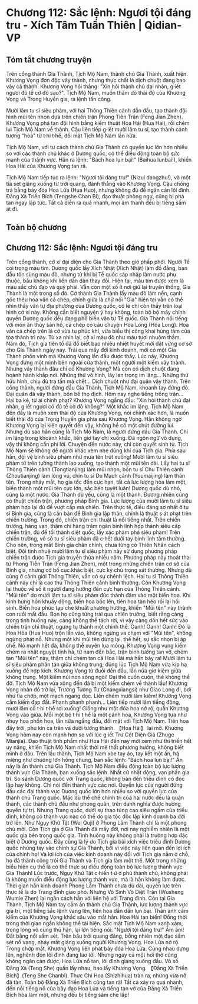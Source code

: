 # Chương 112: Sắc lệnh: Ngươi tội đáng tru - Xích Tâm Tuần Thiên | Qidian-VP

## Tóm tắt chương truyện

Trên cổng thành Gia Thành, Tịch Mộ Nam, thành chủ Gia Thành, xuất hiện. Khương Vọng đơn độc vây thành, nhưng thực chất là dịch chuột đang bao vây cả thành. Khương Vọng hỏi thẳng: "Xin hỏi thành chủ đại nhân, g·iết ngươi đủ tế cờ đỏ sao?". Tịch Mộ Nam, muốn thăm dò thái độ của Khương Vọng và Trọng Huyền gia, ra lệnh tấn công.

Mười lăm tu sĩ siêu phàm, với hai Thông Thiên cảnh dẫn đầu, tạo thành đội hình mũi tên nhọn dựa trên chiến trận Phong Tiễn Trận (Feng Jian Zhen). Khương Vọng phá tan đội hình bằng kiếm thuật Hoa Hải (Hua Hai), rồi chém lui Tịch Mộ Nam về thành. Cậu liên tiếp g·iết mười lăm tu sĩ, tạo thành cảnh tượng "hoa" từ t·hi t·hể, đối mặt Tịch Mộ Nam lần nữa.

Tịch Mộ Nam, với tư cách thành chủ Gia Thành có quyền lực lớn hơn nhiều so với các thành chủ khác ở Dương quốc, có thể điều động toàn bộ sức mạnh của thành vực. Hắn ra lệnh: "Bách hoa lụn bại!" (Baihua lunbai!), khiến Hoa Hải của Khương Vọng tan rã.

Tịch Mộ Nam tiếp tục ra lệnh: "Ngươi tội đáng tru!" (Nizui dangzhu!), và một tia sét giáng xuống từ trời quang, đánh thẳng vào Khương Vọng. Cậu chống trả bằng bảy đóa Hoa Lửa (Hua Huo), nhưng không đủ để ngăn cản lôi đình. Đằng Xà Triền Bích (Tengshe Chan Bi), đạo thuật phòng ngự, cũng bị phá tan ngay lập tức. Tất cả diễn ra quá nhanh, mọi âm thanh đều bị tiếng sấm át đi.

## Toàn bộ chương

## Chương 112: Sắc lệnh: Ngươi tội đáng tru

Trên cổng thành, cờ xí đại diện cho Gia Thành theo gió phấp phới.
Người Tề coi trọng màu tím.
Dương quốc lấy Xích Nhật (Xích Nhật) làm đồ đằng, ban đầu tôn sùng màu đỏ, nhưng từ khi bị Tề quốc sáp nhập làm nước phụ thuộc, bầu không khí liền dần dần thay đổi.
Hiện tại, màu tím được xem là màu sắc chủ đạo và quý phái.
Vẫn còn một số ít nơi giữ lại truyền thống, Gia Thành là một trong số đó.
Cờ thành Gia Thành lấy màu đỏ làm nền, cạnh góc thêu hoa văn cá chép, chính giữa là chữ nổi "Gia" hiện tại vẫn có thể nhìn thấy văn tự địa phương của Dương quốc, có lẽ chỉ còn thấy trên loại hình cờ xí này.
Không cần biết nguyện ý hay không, toàn bộ bộ máy chính quyền Dương quốc đều đang phổ biến văn tự Tề quốc.
Gia Thành nổi tiếng với món ăn thủy sản hồ, cá chép có câu chuyện Hóa Long (Hóa Long). Hoa văn cá chép trên lá cờ vừa tụ phúc khí, vừa biểu thị công khai hùng tâm của tòa thành trì này.
Từ xa nhìn lại, cờ xí màu đỏ như máu tươi nhuộm thắm.
Năm đó, Tịch gia tiên tổ đã đổ biết bao nhiêu nhiệt huyết mới đặt vững cơ sở cho Gia Thành ngày nay. Trải qua mấy đời kinh doanh, mới có một Gia Thành phồn vinh mà Khương Vọng lần đầu được thấy.
Lúc này, Khương Vọng đứng một mình bên ngoài cửa thành, một người một kiếm vây thành.
Nhưng vây thành đâu chỉ có Khương Vọng?
Mà còn có dịch chuột đang hoành hành khắp nơi.
Những thứ vô hình, lây lan trong im lặng...
Những thứ hữu hình, chịu đủ tra tấn mà chết...
Dịch chuột như đại quân vây thành.
Trên cổng thành, người đứng đầu Gia Thành, Tịch Mộ Nam, khoanh tay đứng đó.
Đại quân đã vây thành, bốn bề thọ địch.
Hôm nay nghe tiếng trống trận...
Hai ba kẻ, từ ai chinh phạt?
Khương Vọng ngẩng đầu: "Xin hỏi thành chủ đại nhân, g·iết ngươi có đủ tế cờ đỏ không?"
Một khắc im lặng.
Tịch Mộ Nam đến đây là muốn xem thái độ của Khương Vọng, nói chính xác hơn, là muốn biết thái độ của Trọng Huyền gia phía sau Khương Vọng.
Hắn không ngờ Khương Vọng lại kiên quyết đến vậy, không hề có một chút đường lùi.
Nhưng dù sao hắn cũng là Tịch Mộ Nam, là người đứng đầu Gia Thành. Chỉ im lặng trong khoảnh khắc, liền giơ tay chỉ xuống.
Đã ngôn ngữ vô dụng, vậy thì không cần phí lời.
Chuyện đến nước này, chỉ còn quyết sinh tử. Tịch Mộ Nam sẽ không để người khác xem nhẹ dũng khí của Tịch gia.
Phía sau hắn, đội vệ binh siêu phàm như mưa tên trút xuống!
Mười lăm tu sĩ siêu phàm từ trên tường thành lao xuống, tạo thành một mũi tên dài.
Lấy hai tu sĩ Thông Thiên cảnh (Tongtianjing) làm mũi nhọn, bốn tu sĩ Chu Thiên cảnh (Zhoutianjing) làm lông vũ, chín tu sĩ Du Mạch cảnh (Youmaijing) làm thân tên.
Trong nháy mắt, họ gia tốc đến cực hạn, tất cả lực lượng hòa làm một, biến thành một mũi tên cực lớn, sắc bén tuyệt luân!
Dương quốc dù nhỏ, cũng là một nước. Gia Thành dù yếu, cũng là một thành.
Đương nhiên cũng có thuật chiến trận, phương pháp Binh gia.
Lực lượng của mười lăm tu sĩ siêu phàm hợp lại đủ để vượt cấp mà chiến.
Trên thực tế, điều đáng sợ nhất ở tu sĩ Binh gia, cũng là căn bản để Binh gia lập thân, chính là thuật s·át phạt trên chiến trường. Trong đó, chiến trận chi thuật là nổi tiếng nhất.
Trên chiến trường, hàng vạn, thậm chí hàng trăm ngàn binh lính hợp thành siêu cấp chiến trận, đủ để tồi thành diệt quốc, lấy xác phàm phá siêu phàm!
Trên chiến trường, vô số tu sĩ siêu phàm đã c·hết dưới tay binh lính tầm thường.
Cho nên, trong mắt Binh gia chân chính, chưa từng có Thiên Nhân cách biệt.
Đội tinh nhuệ mười lăm tu sĩ siêu phàm này sử dụng phương pháp chiến trận được Tịch gia truyền thừa nhiều năm.
Phương pháp này thoát thai từ Phong Tiễn Trận (Feng Jian Zhen), một trong những chiến trận cơ sở của Binh gia, nhưng có bố cục khác biệt, cực kỳ chú trọng sát thương.
Nhưng dù cùng ở cảnh giới Thông Thiên, vẫn có sự chênh lệch.
Hai tu sĩ Thông Thiên cảnh này chỉ là cao thủ Thông Thiên cảnh bình thường.
Còn Khương Vọng lại thuộc về số ít người đang hướng đến cực hạn của Thông Thiên cảnh.
"Mũi tên" do mười lăm tu sĩ siêu phàm đúc thành đâm vào một biển hoa.
Khí kình hùng hồn khuấy động, biển hoa bốc lên, tiên hoa tàn héo rồi lại hồi sinh.
Biển hoa phức tạp che khuất phương hướng, khiến "Mũi tên" này thành con ruồi mất đầu. Bọn họ cũng từng trải qua chiến trường, biết rằng càng trong tình huống này, càng không thể tách rời, vì vậy càng dồn hết sức vào chiến trận chi thuật, ngưng tụ thành một chỉnh thể.
Oanh! Oanh! Oanh!
Đó là Hoa Hỏa (Hua Huo) trộn lẫn vào, không ngừng va chạm với "Mũi tên", không ngừng phát nổ.
Nhưng một khi mũi tên dừng lại, thế hết, sự sắc nhọn bị áp chế.
Nỏ mạnh hết đà, không thể xuyên lụa mỏng.
Khương Vọng vung kiếm chém ra nhật nguyệt tinh hà, từ nam đến bắc, trận binh tướng tan vỡ, chém tan "Mũi tên" này, thậm chí chém tan cả Hoa Hải mà hắn bày ra!
Mười lăm tu sĩ siêu phàm phân tán giữa không trung, đúng lúc Tịch Mộ Nam vừa kịp hạ xuống để hợp kích.
Khương Vọng từ đuôi đến đầu, lần nữa giơ kiếm giữa không trung.
Một kiếm núi non sông ngòi!
Đại thế cuồn cuộn, thế không thể đỡ.
Tịch Mộ Nam vừa xông đến đã bị một kiếm chém về thành lầu!
Khương Vọng nhân đó trở lại, Trường Tương Tư (Changxiangsi) như Giao Long đi, bơi như tia chớp, một mạch ngang dọc.
Liền chém mười lăm kiếm!
Khương Vọng cầm kiếm đạp đất.
Phanh phanh phanh...
Liên tiếp mười lăm tiếng động, mười lăm cỗ t·hi t·hể rơi xuống!
Giống như một đóa hoa nở rộ, quấn Khương Vọng vào giữa.
Mỗi một bộ t·hi t·hể là một cánh hoa, Khương Vọng tựa như nhụy hoa phồn hoa, lần nữa ngẩng đầu, đối mặt với Tịch Mộ Nam.
Tiên hoa đầy trời, phủ kín cả trên và dưới tường thành.
【Hoa Hải】 lại mở.
Khương Vọng hôm nay còn mạnh hơn so với lúc g·iết Trư Cốt Diện Giả (Zhuge Mianjia).
Đạo thuật tinh phẩm như Hoa Hải đến nay mới xem như thi triển hết uy năng, khiến Tịch Mộ Nam nhất thời mê thất phương hướng, không biết mình ở đâu.
Trên lầu thành, Tịch Mộ Nam xòe tay áo, tay kết một ấn, há miệng như chuông lớn hồng chung, ban sắc lệnh: "Bách hoa lụn bại!"
Ấn này là ấn thành chủ Gia Thành.
Tịch Mộ Nam điều động toàn bộ lực lượng thành vực Gia Thành, ban xuống sắc lệnh. Nhất cử nhất động, vạn phần gia trì.
So sánh Dương quốc với Trang quốc, không bàn đến triều đình có độc lập hay không. Chỉ nói đến thành vực các nơi.
Quyền lực của người đứng đầu các đại thành vực Dương quốc lớn hơn nhiều so với quyền lực của thành chủ Trang quốc.
Mặc dù thể chế chính trị của hai nước đều là quận thành, các thành chủ đều như phong quân, trên danh nghĩa được hưởng quyền tự trị.
Nhưng Trang quốc, dưới sự thao túng cao siêu ngầm của triều đình, không có thành vực nào có thể do gia tộc độc lập kinh doanh ba đời trở lên.
Như Ngụy Khứ Tật (Wei Quji) ở Phong Lâm Thành chỉ là một phong chủ mới.
Còn Tịch gia ở Gia Thành đã mấy đời, nơi này nghiễm nhiên là một quốc gia bên trong quốc gia.
Tình huống này không phải là trường hợp đặc biệt ở Dương quốc.
Đây cũng là lý do Tịch gia bài xích việc triều đình Dương quốc nhúng tay vào chính sự Gia Thành, bởi vì việc này liên quan đến lợi ích của chính họ!
Và lợi ích của việc kinh doanh này đối với Tịch gia nằm ở chỗ, họ đã thành công trói Gia Thành và Tịch gia làm một thể.
Một trong những biểu hiện cụ thể là có thể thực sự điều động toàn bộ lực lượng thành vực Gia Thành!
Lúc trước, Ngụy Khứ Tật c·hiến t·ử ở phủ thành chủ, không phải là không muốn điều động lực lượng thành vực, mà là hắn không làm được.
Thời gian hắn kinh doanh Phong Lâm Thành chưa đủ dài, quyền lực trên thực tế là do Trang đình giao phó. Nhưng Vô Sinh Vô Diệt Trận (Wusheng Wumie Zhen) lại ngăn cách hắn với liên hệ với Trang đình.
Còn tại Gia Thành, Tịch Mộ Nam tay cầm ấn thành chủ Gia Thành, lực lượng thành vực gia trì, một tiếng sắc lệnh vang lên, tiên hoa dần dần lụn bại.
Thân ảnh cầm kiếm của Khương Vọng khắc sâu vào mắt hắn.
Hoa Hải tan biến! Đồng thời trong thời gian ngắn không thể tái hiện.
Sắc mặt Tịch Mộ Nam xanh xám, trong lòng vô cùng thù hận, lại lớn tiếng nói: "Ngươi tội đáng tru!"
Ầm ầm!
Đất bằng nổi sấm sét.
Trên bầu trời quang đãng, bỗng nhiên một đạo sấm sét nổ vang, nháy mắt giáng xuống người Khương Vọng.
Hoa Lửa nở rộ.
Trong chớp mắt, Khương Vọng liên phát bảy đóa Hoa Lửa.
Cùng nhau dựng lên, nghênh đón lôi đình đang lao tới.
Nhưng ngay cả một hơi thở cũng không ngăn cản được, Hoa Lửa nổ tan, lôi đình giáng xuống đầu.
Vô số Đằng Xà (Teng She) quấn lấy nhau, bao lấy Khương Vọng.
【Đằng Xà Triền Bích】(Teng She Chanbi).
Thực Chi Hoa (Shizhihua) tràn ra, nhưng vừa nở đã tàn.
Toàn bộ Đằng Xà Triền Bích cũng tan rã!
Tất cả xảy ra quá nhanh, đến nỗi tiếng nổ của bảy đạo Hoa Lửa và tiếng tan vỡ của Đằng Xà Triền Bích hòa làm một, nhưng đều bị tiếng sấm che lấp!